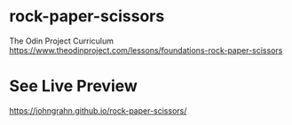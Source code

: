 # rock-paper-scissors
The Odin Project Curriculum
<br>
https://www.theodinproject.com/lessons/foundations-rock-paper-scissors
# See Live Preview
https://johngrahn.github.io/rock-paper-scissors/
